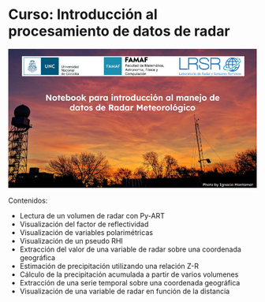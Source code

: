 # Curso: Introducción al procesamiento de datos de radar

![banner](banner.png)

Contenidos:
- Lectura de un volumen de radar con Py-ART
- Visualización del factor de reflectividad
- Visualización de variables polarimétricas
- Visualización de un pseudo RHI
- Extracción del valor de una variable de radar sobre una coordenada geográfica
- Estimación de precipitación utilizando una relación Z-R
- Cálculo de la precipitación acumulada a partir de varios volumenes
- Extracción de una serie temporal sobre una coordenada geográfica
- Visualización de una variable de radar en función de la distancia
